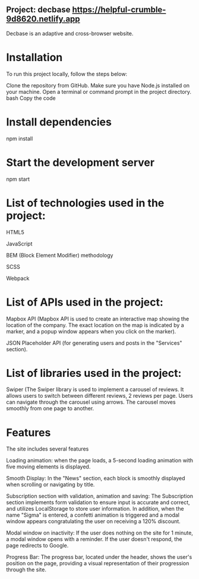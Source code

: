 ## Project: decbase https://helpful-crumble-9d8620.netlify.app
Decbase is an adaptive and cross-browser website.

# Installation
To run this project locally, follow the steps below:

Clone the repository from GitHub.
Make sure you have Node.js installed on your machine.
Open a terminal or command prompt in the project directory.
bash
Copy the code
# Install dependencies
npm install

# Start the development server
npm start
# List of technologies used in the project:
HTML5

JavaScript

BEM (Block Element Modifier) methodology

SCSS 

Webpack

# List of APIs used in the project:
Mapbox API (Mapbox API is used to create an interactive map showing the location of the company. The exact location on the map is indicated by a marker, and a popup window appears when you click on the marker).

JSON Placeholder API (for generating users and posts in the "Services" section).
# List of libraries used in the project:
Swiper (The Swiper library is used to implement a carousel of reviews. It allows users to switch between different reviews, 2 reviews per page. Users can navigate through the carousel using arrows. The carousel moves smoothly from one page to another.

# Features

The site includes several features

Loading animation: when the page loads, a 5-second loading animation with five moving elements is displayed.

Smooth Display: In the "News" section, each block is smoothly displayed when scrolling or navigating by title.

Subscription section with validation, animation and saving: The Subscription section implements form validation to ensure input is accurate and correct, and utilizes LocalStorage to store user information. In addition, when the name "Sigma" is entered, a confetti animation is triggered and a modal window appears congratulating the user on receiving a 120% discount.

Modal window on inactivity: If the user does nothing on the site for 1 minute, a modal window opens with a reminder. If the user doesn't respond, the page redirects to Google.

Progress Bar: The progress bar, located under the header, shows the user's position on the page, providing a visual representation of their progression through the site.
